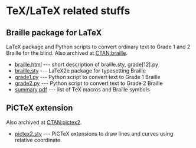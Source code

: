 # TeX/LaTeX related stuffs

## Braille package for LaTeX
LaTeX package and Python scripts to convert ordinary text to Grade 1 and 2 Braille for the blind.
Also archived at [CTAN:braille](https://www.ctan.org/tex-archive/macros/latex/contrib/braille).
- [braille.html](braille.html) --- short description of braille.sty, grade[12].py
- [braille.sty](braille.sty) --- LaTeX2e package for typesetting Braille
- [grade1.py](grade1.py) --- Python script to convert text to Grade 1 Braille
- [grade2.py](grade2.py) --- Python script to convert text to Grade 2 Braille
- [summary.pdf](summary.pdf) --- list of TeX macros and Braille symbols

## PiCTeX extension
Also archived at [CTAN:pictex2](https://www.ctan.org/tex-archive/macros/latex/contrib/pictex2).
- [pictex2.sty](pictex2.sty) --- PiCTeX extensions to draw lines and curves using relative coordinate.
